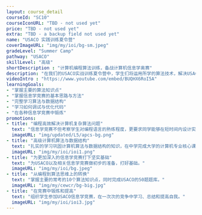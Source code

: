 ```yaml
---
layout: course_detail
courseId: "SC10"
courseIconURL: "TBD - not used yet"
price: "TBD - not used yet"
extra: "TBD - a backup field not used yet"
name: "USACO 实践训练夏令营"
coverImageURL: "img/my/ioi/bg-sm.jpeg"
gradeLevel: "Summer Camp"
pathway: "USACO"
skillLevel: "高级"
shortDescription : "计算机编程算法训练，备战计算机信息学奥赛"
description: "在我们的USACO实战训练夏令营中，学生们将运用所学的算法技术，解决USACO的实际问题，更好地提高解决问题的能力。课程主要包含竞赛常考的10个算法知识点，把题目按照知识点分类，让同学进行锻炼。完成该课程后，同学基本上可以开始准备进行USACO Bronze级别的专项锻炼。"
videoIntro : "https://www.youtube.com/embed/BUQHX6RoI5A"
learningGoals:
- "掌握主要的算法知识点"
- "掌握信息学竞赛的基本思路与方法"
- "完整学习算法与数据结构"
- "学习如何调试与优化代码"
- "在各种信息学竞赛中锻炼"
promotions:
- title: "编程高效解决计算机复杂算法问题"
  text: "信息学竞赛不但考察学生对编程语言的熟练程度，更要求同学能够在短时间内设计实现解决复杂计算机算法为题的能力。"
  imageURL: "img/updated/L5/apcs-bg.png"
- title: "高级计算机算法与数据结构"
  text: "扎实的学习巩固计算机算法与数据结构的知识，在中学完成大学的计算机专业核心课程。"
  imageURL: "img/my/ioi/ioi1.png"
- title: "为更加深入的信息学竞赛打下坚实基础"
  text: "为USACO以及相关信息学竞赛做初步的准备，打好基础。"
  imageURL: "img/my/ioi/bg.jpeg"
- title: "从编程到算法思维上的转换"
  text: "掌握主要的常考的10个算法知识点，同时完成USACO的50题题库。"
  imageURL: "img/my/cewcr/bg-big.jpg"
- title: "在竞赛中锻炼和提高"
  text: "组织学生参加USACO信息学竞赛，在一次次的竞争中学习、总结和提高自我。"
  imageURL: "img/my/ioi/ioi3.jpg"
---
```

